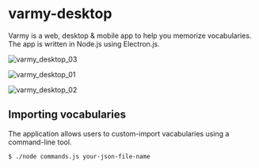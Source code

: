 # varmy-desktop
Varmy is a web, desktop &amp; mobile app to help you memorize vocabularies. The app is written in Node.js using Electron.js. 


![varmy_desktop_03](https://user-images.githubusercontent.com/1064036/39588939-b413cc7c-4eb1-11e8-9258-03b110e23514.png)

![varmy_desktop_01](https://user-images.githubusercontent.com/1064036/39588940-b42ff000-4eb1-11e8-90ec-5af5b3e695bd.png)

![varmy_desktop_02](https://user-images.githubusercontent.com/1064036/39588941-b44ac74a-4eb1-11e8-9c54-66b7bf668829.png)


## Importing vocabularies
The application allows users to custom-import vacabularies using a command-line tool. 

`$ ./node commands.js your-json-file-name`
